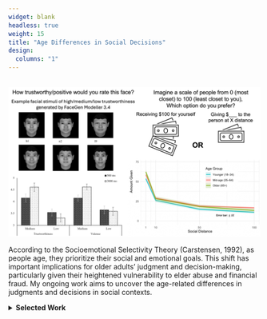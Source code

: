 ```yaml
---
widget: blank
headless: true
weight: 15
title: "Age Differences in Social Decisions"
design:
  columns: "1"
---
```


<div class="row">
  <div class="col-md-6">
    <br>
    <img src="socialpic.jpg" style="max-width:100%;">
    <br>
  </div>
  <div class="col-md-6">
    <p>
      According to the Socioemotional Selectivity Theory (Carstensen, 1992), as people age, they prioritize their social and emotional goals. This shift has important implications for older adults’ judgment and decision-making, particularly given their heightened vulnerability to elder abuse and financial fraud. My ongoing work aims to uncover the age-related differences in judgments and decisions in social contexts.

<br>
<details>
<summary><b>Selected Work</b></summary>
  <b>Lu, Y.</b>, Chen, C., Yin, X., Xu, Y., & Zhang, X. (2021). Viewing time and facial trustworthiness perception: Giving it a second thought may not work for older adults. <i>PsyCh Journal</i>. [<a href="https://doi.org/10.1002/pchj.469">Link</a>]
  
  <br>
  <b>Lu, Y.</b>, Goscicki, B., & Löckenhoff, C. E. (submitted). Age differences in social discounting and charitable giving in a U.S. sample.
  
  <br>
  <b>Lu, Y.*</b>, Lin, H.* Löckenhoff, C. E., Zhang, X., & Fung, H. H. (in preparation). Age differences in social discounting and charitable giving in the U.S. and China.

</details>
    </p>
  </div>
</div>
